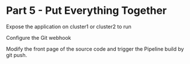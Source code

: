 # Part 5 - Put Everything Together

Expose the application on cluster1 or cluster2 to run 

Configure the Git webhook 

Modify the front page of the source code and trigger the Pipeline build by git push.


